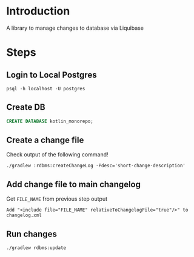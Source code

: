 # Introduction
A library to manage changes to database via Liquibase

# Steps

## Login to Local Postgres
```shell
psql -h localhost -U postgres
```

## Create DB
```sql
CREATE DATABASE kotlin_monorepo;
```

## Create a change file
Check output of the following command!
```shell
./gradlew :rdbms:createChangeLog -Pdesc='short-change-description'
```

## Add change file to main changelog
Get `FILE_NAME` from previous step output
```
Add "<include file="FILE_NAME" relativeToChangelogFile="true"/>" to changelog.xml
```

## Run changes
```shell
./gradlew rdbms:update
```
